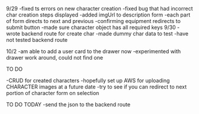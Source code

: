 9/29
-fixed ts errors on new character creation
-fixed bug that had incorrect char creation steps displayed
-added imgUrl to description form
-each part of form directs to next and previous
-confirming equipment redirects to submit button
-made sure character object has all required keys
9/30
-wrote backend route for create char
-made dummy char data to test
-have not tested backend route

10/2
-am able to add a user card to the drawer now
-experimented with drawer work around, could not find one

TO DO

-CRUD for created characters
-hopefully set up AWS for uploading CHARACTER images at a future date
-try to see if you can redirect to next portion of character form on selection


TO DO TODAY
-send the json to the backend route
